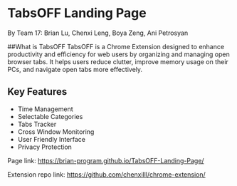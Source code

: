 # TabsOFF Landing Page
By Team 17: Brian Lu, Chenxi Leng, Boya Zeng, Ani Petrosyan

##What is TabsOFF
TabsOFF is a Chrome Extension designed to enhance productivity and efficiency for web users by organizing and managing open browser tabs. It helps users reduce clutter, improve memory usage on their PCs, and navigate open tabs more effectively.

## Key Features
- Time Management
- Selectable Categories
- Tabs Tracker
- Cross Window Monitoring
- User Friendly Interface
- Privacy Protection

Page link: https://brian-program.github.io/TabsOFF-Landing-Page/

Extension repo link: https://github.com/chenxilll/chrome-extension/
